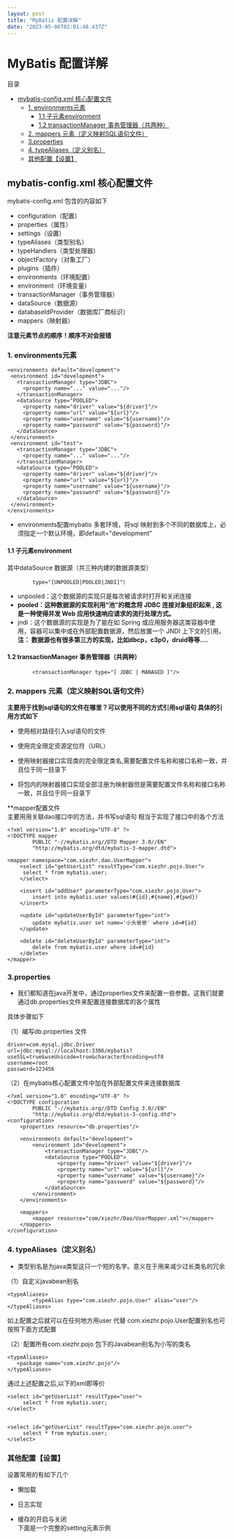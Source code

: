 ```yaml
---
layout: post
title: "MyBatis 配置详解"
date: "2023-05-06T01:01:48.437Z"
---
```

MyBatis 配置详解
============

目录

*   [mybatis-config.xml 核心配置文件](#mybatis-configxml-核心配置文件)
    *   [1\. environments元素](#1--environments元素)
        *   [1.1 子元素environment](#11-子元素environment)
        *   [1.2 transactionManager 事务管理器（共两种）](#12-transactionmanager--事务管理器共两种)
    *   [2\. mappers 元素（定义映射SQL语句文件）](#2-mappers-元素定义映射sql语句文件)
    *   [3.properties](#3properties)
    *   [4\. typeAliases（定义别名）](#4-typealiases定义别名)
    *   [其他配置【设置】](#其他配置设置)

mybatis-config.xml 核心配置文件
-------------------------

mybatis-config.xml 包含的内容如下

*   configuration（配置）
*   properties（属性）
*   settings（设置）
*   typeAliases（类型别名）
*   typeHandlers（类型处理器）
*   objectFactory（对象工厂）
*   plugins（插件）
*   environments（环境配置）
*   environment（环境变量）
*   transactionManager（事务管理器）
*   dataSource（数据源）
*   databaseIdProvider（数据库厂商标识）
*   mappers（映射器）

**注意元素节点的顺序！顺序不对会报错**

### 1\. environments元素

    <environments default="development">
     <environment id="development">
       <transactionManager type="JDBC">
         <property name="..." value="..."/>
       </transactionManager>
       <dataSource type="POOLED">
         <property name="driver" value="${driver}"/>
         <property name="url" value="${url}"/>
         <property name="username" value="${username}"/>
         <property name="password" value="${password}"/>
       </dataSource>
     </environment>
     <environment id="test">
       <transactionManager type="JDBC">
         <property name="..." value="..."/>
       </transactionManager>
       <dataSource type="POOLED">
         <property name="driver" value="${driver}"/>
         <property name="url" value="${url}"/>
         <property name="username" value="${username}"/>
         <property name="password" value="${password}"/>
       </dataSource>
     </environment>
    </environments>
    

*   environments配置mybatis 多套环境，将sql 映射到多个不同的数据库上，必须指定一个默认环境，即default="development"

#### 1.1 子元素environment

其中dataSource 数据源（共三种内建的数据源类型）

            type="[UNPOOLED|POOLED|JNDI]"）
    

*   unpooled：这个数据源的实现只是每次被请求时打开和关闭连接
*   **pooled：这种数据源的实现利用“池”的概念将 JDBC 连接对象组织起来 , 这是一种使得并发 Web 应用快速响应请求的流行处理方式。**
*   jndi：这个数据源的实现是为了能在如 Spring 或应用服务器这类容器中使用，容器可以集中或在外部配置数据源，然后放置一个 JNDI 上下文的引用。  
    **注： 数据源也有很多第三方的实现，比如dbcp，c3p0，druid等等....**

#### 1.2 transactionManager 事务管理器（共两种）

            <transactionManager type="[ JDBC | MANAGED ]"/>
    

### 2\. mappers 元素（定义映射SQL语句文件）

**主要用于找到sql语句的文件在哪里？可以使用不同的方式引用sql语句 具体的引用方式如下**

*   使用相对路径引入sql语句的文件

    <!-- 使用相对于类路径的资源引用 -->
    <mappers>
     <mapper resource="org/mybatis/builder/PostMapper.xml"/>
    </mappers>
    

*   使用完全限定资源定位符（URL）

    <!-- 使用完全限定资源定位符（URL） -->
    <mappers>
     <mapper url="file:///var/mappers/AuthorMapper.xml"/>
    </mappers>
    

*   使用映射器接口实现类的完全限定类名,需要配置文件名称和接口名称一致，并且位于同一目录下

    <!--
    使用映射器接口实现类的完全限定类名需要配置文件名称和接口名称一致，并且位于同一目录下
    -->
    <mappers>
     <mapper class="org.mybatis.builder.AuthorMapper"/>
    </mappers>
    

*   将包内的映射器接口实现全部注册为映射器但是需要配置文件名称和接口名称一致，并且位于同一目录下

    <!--
    将包内的映射器接口实现全部注册为映射器.但是需要配置文件名称和接口名称一致，并且位于同一目录下
    -->
    <mappers>
     <package name="org.mybatis.builder"/>
    </mappers>
    

\*\*mapper配置文件  
主要用用关联dao接口中的方法，并书写sql语句 相当于实现了接口中的各个方法

    <?xml version="1.0" encoding="UTF-8" ?>
    <!DOCTYPE mapper
            PUBLIC "-//mybatis.org//DTD Mapper 3.0//EN"
            "http://mybatis.org/dtd/mybatis-3-mapper.dtd">
    
    <mapper namespace="com.xiezhr.dao.UserMapper">
        <select id="getUserList" resultType="com.xiezhr.pojo.User">
         select * from mybatis.user;
        </select>
    
        <insert id="addUser" parameterType="com.xiezhr.pojo.User">
            insert into mybatis.user values(#{id},#{name},#{pwd})
        </insert>
    
        <update id="updateUserById" parameterType="int">
            update mybatis.user set name='小头爸爸' where id=#{id}
        </update>
    
        <delete id="deleteUserById" parameterType="int">
            delete from mybatis.user where id=#{id}
        </delete>
    </mapper>
    

### 3.properties

*   我们都知道在java开发中，通过properties文件来配置一些参数。这我们就要通过db.properties文件来配置连接数据库的各个属性

具体步骤如下

（1）编写db.properties 文件

    driver=com.mysql.jdbc.Driver
    url=jdbc:mysql://localhost:3306/mybatis?useSSL=true&useUnicode=true&characterEncoding=utf8
    username=root
    password=123456
    

（2）在mybatis核心配置文件中加在外部配置文件来连接数据库

    <?xml version="1.0" encoding="UTF-8" ?>
    <!DOCTYPE configuration
            PUBLIC "-//mybatis.org//DTD Config 3.0//EN"
            "http://mybatis.org/dtd/mybatis-3-config.dtd">
    <configuration>
        <properties resource="db.properties"/>
     
        <environments default="development">
            <environment id="development">
                <transactionManager type="JDBC"/>
                <dataSource type="POOLED">
                    <property name="driver" value="${driver}"/>
                    <property name="url" value="${url}"/>
                    <property name="username" value="${username}"/>
                    <property name="password" value="${password}"/>
                </dataSource>
            </environment>
        </environments>
    
        <mappers>
            <mapper resource="com/xiezhr/Dao/UserMapper.xml"></mapper>
        </mappers>
    </configuration>
    

### 4\. typeAliases（定义别名）

*   类型别名是为java类型这只一个短的名字。意义在于用来减少过长类名的冗余

（1）自定义javabean别名

    <typeAliases>
            <typeAlias type="com.xiezhr.pojo.User" alias="user"/>
    </typeAliases>
    

如上配置之后就可以在任何地方用user 代替 com.xiezhr.pojo.User配置别名也可按照下面方式配置

（2）配置所有com.xiezhr.pojo 包下的Javabean别名为小写的类名

    <typeAliases>
       <package name="com.xiezhr.pojo"/>
    </typeAliases>
    

通过上述配置之后,以下的xml即等价

    <select id="getUserList" resultType="user">
         select * from mybatis.user;
    </select>
    

    <select id="getUserList" resultType="com.xiezhr.pojo.user">
         select * from mybatis.user;
    </select>
    

### 其他配置【设置】

设置常用的有如下几个

*   懒加载
*   日志实现
*   缓存的开启与关闭  
    下面是一个完整的setting元素示例

    <settings>
     <setting name="cacheEnabled" value="true"/>
     <setting name="lazyLoadingEnabled" value="true"/>
     <setting name="multipleResultSetsEnabled" value="true"/>
     <setting name="useColumnLabel" value="true"/>
     <setting name="useGeneratedKeys" value="false"/>
     <setting name="autoMappingBehavior" value="PARTIAL"/>
     <setting name="autoMappingUnknownColumnBehavior" value="WARNING"/>
     <setting name="defaultExecutorType" value="SIMPLE"/>
     <setting name="defaultStatementTimeout" value="25"/>
     <setting name="defaultFetchSize" value="100"/>
     <setting name="safeRowBoundsEnabled" value="false"/>
     <setting name="mapUnderscoreToCamelCase" value="false"/>
     <setting name="localCacheScope" value="SESSION"/>
     <setting name="jdbcTypeForNull" value="OTHER"/>
     <setting name="lazyLoadTriggerMethods" value="equals,clone,hashCode,toString"/>
    </settings>